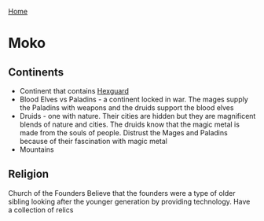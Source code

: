 [Home](../README.md)

# Moko

## Continents
 
 - Continent that contains [Hexguard](hexguard/hexguard.md)
 - Blood Elves vs Paladins - a continent locked in war. The mages supply the Paladins with weapons and the druids support the blood elves
 - Druids - one with nature. Their cities are hidden but they are magnificent blends of nature and cities. The druids know that the magic metal is made from the souls of people. Distrust the Mages and Paladins because of their fascination with magic metal
 - Mountains 


## Religion

Church of the Founders
Believe that the founders were a type of older sibling looking after the younger generation by providing technology.
Have a collection of relics  
